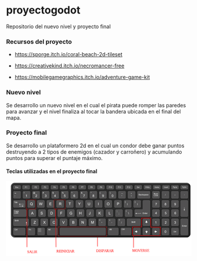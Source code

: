 # proyectogodot

Repositorio del nuevo nivel y proyecto final


### Recursos del proyecto

- https://sporge.itch.io/coral-beach-2d-tileset

- https://creativekind.itch.io/necromancer-free

- https://mobilegamegraphics.itch.io/adventure-game-kit


### Nuevo nivel

Se desarrollo un nuevo nivel en el cual el pirata puede romper las paredes para avanzar y el nivel finaliza al tocar la bandera ubicada en el final del mapa.

### Proyecto final

Se desarrollo un plataformero 2d en el cual un condor debe ganar puntos destruyendo a 2 tipos de enemigos (cazador y carroñero) y acumulando puntos para superar el puntaje máximo.


#### Teclas utilizadas en el proyecto final

![teclas_control](teclas.png)


